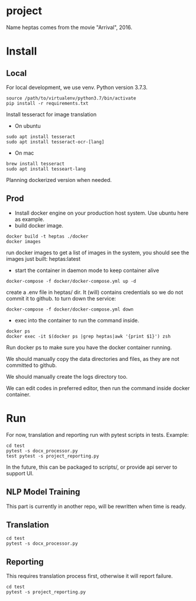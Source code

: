 # project
Name heptas comes from the movie "Arrival", 2016. 
# Install
## Local 
For local development, we use venv. Python version 3.7.3.
```
source /path/to/virtualenv/python3.7/bin/activate
pip install -r requirements.txt
```
Install tesseract for image translation
- On ubuntu
```
sudo apt install tesseract
sudo apt install tesseract-ocr-[lang]
```
- On mac
```
brew install tesseract
sudo apt install tesseart-lang
```

Planning dockerized version when needed.


## Prod
* Install docker engine on your production host system. Use ubuntu here as example.
* build docker image. 
```
docker build -t heptas ./docker
docker images
```
run docker images to get a list of images in the system, you should see the images just built: heptas:latest

* start the container in daemon mode to keep container alive 
```
docker-compose -f docker/docker-compose.yml up -d
```
create a .env file in heptas/ dir. It (will) contains credentials so we do not commit it to github.
to turn down the service:
```
docker-compose -f docker/docker-compose.yml down
```

* exec into the container to run the command inside.
```
docker ps
docker exec -it $(docker ps |grep heptas|awk '{print $1}') zsh
```
Run docker ps to make sure you have the docker container running.

We should manually copy the data directories and files, as they are not committed to github. 

We should manually create the logs directory too.

We can edit codes in preferred editor, then run the command inside docker container.

# Run
For now, translation and reporting run with pytest scripts in tests. Example:
```
cd test
pytest -s docx_processor.py
test pytest -s project_reporting.py
```
In the future, this can be packaged to scripts/, or provide api server to support UI.
## NLP Model Training
This part is currently in another repo, will be rewritten when time is ready. 

## Translation
```
cd test
pytest -s docx_processor.py
```

## Reporting
This requires translation process first, otherwise it will report failure.
```
cd test
pytest -s project_reporting.py
```
